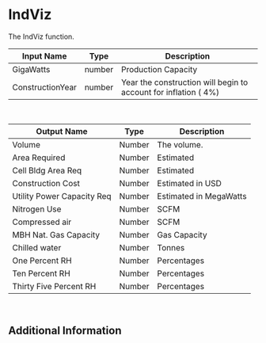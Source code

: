 

# IndViz

The IndViz function.

|Input Name|Type|Description|
|---|---|---|
|GigaWatts|number|Production Capacity|
|ConstructionYear|number|Year the construction will begin to account for inflation ( 4%)|


<br>

|Output Name|Type|Description|
|---|---|---|
|Volume|Number|The volume.|
|Area Required|Number|Estimated|
|Cell Bldg Area Req|Number|Estimated|
|Construction Cost|Number|Estimated in USD|
|Utility Power Capacity Req|Number|Estimated in MegaWatts|
|Nitrogen Use|Number|SCFM|
|Compressed air|Number|SCFM|
|MBH Nat. Gas Capacity|Number|Gas Capacity|
|Chilled water|Number|Tonnes|
|One Percent RH|Number|Percentages|
|Ten Percent RH|Number|Percentages|
|Thirty Five Percent RH|Number|Percentages|


<br>

## Additional Information
